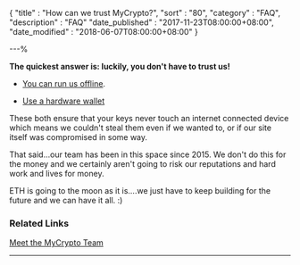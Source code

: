 {
"title"       : "How can we trust MyCrypto?",
"sort"        : "80",
"category"    : "FAQ",
"description" : "FAQ"
"date_published" : "2017-11-23T08:00:00+08:00",
"date_modified"  : "2018-06-07T08:00:00+08:00"
}

---%


**The quickest answer is: luckily, you don't have to trust us!**

- [You can run us offline](https://support.mycrypto.com/offline/running-mycrypto-locally.html).

- [Use a hardware wallet](https://support.mycrypto.com/hardware-wallets/hardware-wallet-recommendations.html)

These both ensure that your keys never touch an internet connected device which means we couldn't steal them even if we wanted to, or if our site itself was compromised in some way.

That said...our team has been in this space since 2015. We don't do this for the money and we certainly aren't going to risk our reputations and hard work and lives for money.

ETH is going to the moon as it is....we just have to keep building for the future and we can have it all. :)

### Related Links

[Meet the MyCrypto Team](https://about.mycrypto.com/)

---
